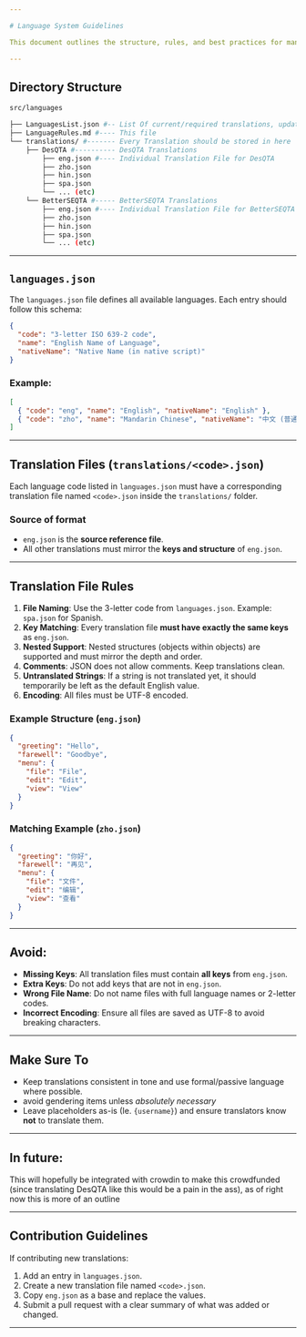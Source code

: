 ```yaml
---

# Language System Guidelines

This document outlines the structure, rules, and best practices for managing and maintaining the multilingual translation system for this project.

---
```


## Directory Structure

```bash
src/languages

├── LanguagesList.json #-- List Of current/required translations, update as languages are added
├── LanguageRules.md #---- This file
└── translations/ #------- Every Translation should be stored in here
    ├── DesQTA #---------- DesQTA Translations
        ├── eng.json #---- Individual Translation File for DesQTA
        ├── zho.json
        ├── hin.json
        ├── spa.json
        └── ... (etc)
    └── BetterSEQTA #----- BetterSEQTA Translations
        ├── eng.json #---- Individual Translation File for BetterSEQTA
        ├── zho.json
        ├── hin.json
        ├── spa.json
        └── ... (etc)
```

---

## `languages.json`

The `languages.json` file defines all available languages. Each entry should follow this schema:

```json
{
  "code": "3-letter ISO 639-2 code",
  "name": "English Name of Language",
  "nativeName": "Native Name (in native script)"
}
```

### Example:

```json
[
  { "code": "eng", "name": "English", "nativeName": "English" },
  { "code": "zho", "name": "Mandarin Chinese", "nativeName": "中文 (普通话)" },
]
```

---

## Translation Files (`translations/<code>.json`)

Each language code listed in `languages.json` must have a corresponding translation file named `<code>.json` inside the `translations/` folder.

### Source of format

* `eng.json` is the **source reference file**.
* All other translations must mirror the **keys and structure** of `eng.json`.

---

## Translation File Rules

1. **File Naming**: Use the 3-letter code from `languages.json`. Example: `spa.json` for Spanish.
2. **Key Matching**: Every translation file **must have exactly the same keys** as `eng.json`.
3. **Nested Support**: Nested structures (objects within objects) are supported and must mirror the depth and order.
4. **Comments**: JSON does not allow comments. Keep translations clean.
5. **Untranslated Strings**: If a string is not translated yet, it should temporarily be left as the default English value.
6. **Encoding**: All files must be UTF-8 encoded.

### Example Structure (`eng.json`)

```json
{
  "greeting": "Hello",
  "farewell": "Goodbye",
  "menu": {
    "file": "File",
    "edit": "Edit",
    "view": "View"
  }
}
```

### Matching Example (`zho.json`)

```json
{
  "greeting": "你好",
  "farewell": "再见",
  "menu": {
    "file": "文件",
    "edit": "编辑",
    "view": "查看"
  }
}
```

---

## Avoid:

* **Missing Keys**: All translation files must contain **all keys** from `eng.json`.
* **Extra Keys**: Do not add keys that are not in `eng.json`.
* **Wrong File Name**: Do not name files with full language names or 2-letter codes.
* **Incorrect Encoding**: Ensure all files are saved as UTF-8 to avoid breaking characters.

---

## Make Sure To

* Keep translations consistent in tone and use formal/passive language where possible.
* avoid gendering items unless *absolutely necessary*
* Leave placeholders as-is (Ie. `{username}`) and ensure translators know **not** to translate them.

---

## In future:

This will hopefully be integrated with crowdin to make this crowdfunded (since translating DesQTA like this would be a pain in the ass), as of right now this is more of an outline

---

## Contribution Guidelines

If contributing new translations:

1. Add an entry in `languages.json`.
2. Create a new translation file named `<code>.json`.
3. Copy `eng.json` as a base and replace the values.
4. Submit a pull request with a clear summary of what was added or changed.

---
